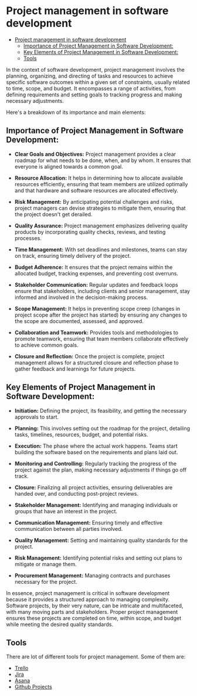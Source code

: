 # Project management in software development

- [Project management in software development](#project-management-in-software-development)
  - [Importance of Project Management in Software Development:](#importance-of-project-management-in-software-development)
  - [Key Elements of Project Management in Software Development:](#key-elements-of-project-management-in-software-development)
  - [Tools](#tools)


In the context of software development, project management involves the planning, organizing, and directing of tasks and resources to achieve specific software outcomes within a given set of constraints, usually related to time, scope, and budget. It encompasses a range of activities, from defining requirements and setting goals to tracking progress and making necessary adjustments.

Here's a breakdown of its importance and main elements:

## Importance of Project Management in Software Development:

- **Clear Goals and Objectives:** Project management provides a clear roadmap for what needs to be done, when, and by whom. It ensures that everyone is aligned towards a common goal.

- **Resource Allocation:** It helps in determining how to allocate available resources efficiently, ensuring that team members are utilized optimally and that hardware and software resources are allocated effectively.

- **Risk Management:** By anticipating potential challenges and risks, project managers can devise strategies to mitigate them, ensuring that the project doesn't get derailed.

- **Quality Assurance:** Project management emphasizes delivering quality products by incorporating quality checks, reviews, and testing processes.

- **Time Management:** With set deadlines and milestones, teams can stay on track, ensuring timely delivery of the project.

- **Budget Adherence:** It ensures that the project remains within the allocated budget, tracking expenses, and preventing cost overruns.

- **Stakeholder Communication:** Regular updates and feedback loops ensure that stakeholders, including clients and senior management, stay informed and involved in the decision-making process.

- **Scope Management:** It helps in preventing scope creep (changes in project scope after the project has started) by ensuring any changes to the scope are documented, assessed, and approved.

- **Collaboration and Teamwork:** Provides tools and methodologies to promote teamwork, ensuring that team members collaborate effectively to achieve common goals.

- **Closure and Reflection:** Once the project is complete, project management allows for a structured closure and reflection phase to gather feedback and learnings for future projects.

## Key Elements of Project Management in Software Development:

- **Initiation:** Defining the project, its feasibility, and getting the necessary approvals to start.

- **Planning:** This involves setting out the roadmap for the project, detailing tasks, timelines, resources, budget, and potential risks.

- **Execution:** The phase where the actual work happens. Teams start building the software based on the requirements and plans laid out.

- **Monitoring and Controlling:** Regularly tracking the progress of the project against the plan, making necessary adjustments if things go off track.

- **Closure:** Finalizing all project activities, ensuring deliverables are handed over, and conducting post-project reviews.

- **Stakeholder Management:** Identifying and managing individuals or groups that have an interest in the project.

- **Communication Management:** Ensuring timely and effective communication between all parties involved.

- **Quality Management:** Setting and maintaining quality standards for the project.

- **Risk Management:** Identifying potential risks and setting out plans to mitigate or manage them.

- **Procurement Management:** Managing contracts and purchases necessary for the project.

In essence, project management is critical in software development because it provides a structured approach to managing complexity. Software projects, by their very nature, can be intricate and multifaceted, with many moving parts and stakeholders. Proper project management ensures these projects are completed on time, within scope, and budget while meeting the desired quality standards.

## Tools

There are lot of different tools for project management. Some of them are:

- [Trello](https://trello.com/)
- [Jira](https://www.atlassian.com/software/jira)
- [Asana](https://asana.com/)
- [Github Projects](https://docs.github.com/en/issues/planning-and-tracking-with-projects/learning-about-projects/about-projects)